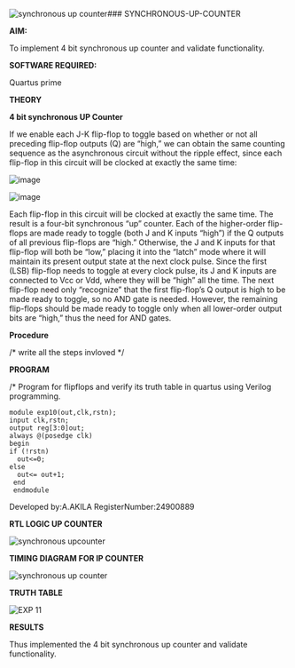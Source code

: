 ![synchronous up counter](https://github.com/user-attachments/assets/2c3abb1c-350c-40b9-8801-9ab9781cec2d)### SYNCHRONOUS-UP-COUNTER

**AIM:**

To implement 4 bit synchronous up counter and validate functionality.

**SOFTWARE REQUIRED:**

Quartus prime

**THEORY**

**4 bit synchronous UP Counter**

If we enable each J-K flip-flop to toggle based on whether or not all preceding flip-flop outputs (Q) are “high,” we can obtain the same counting sequence as the asynchronous circuit without the ripple effect, since each flip-flop in this circuit will be clocked at exactly the same time:

![image](https://github.com/naavaneetha/SYNCHRONOUS-UP-COUNTER/assets/154305477/d5db3fa0-e413-404c-b80e-b2f39d82e7e8)


![image](https://github.com/naavaneetha/SYNCHRONOUS-UP-COUNTER/assets/154305477/52cb61eb-d04b-442d-810c-31185a68410b)

Each flip-flop in this circuit will be clocked at exactly the same time.
The result is a four-bit synchronous “up” counter. Each of the higher-order flip-flops are made ready to toggle (both J and K inputs “high”) if the Q outputs of all previous flip-flops are “high.”
Otherwise, the J and K inputs for that flip-flop will both be “low,” placing it into the “latch” mode where it will maintain its present output state at the next clock pulse.
Since the first (LSB) flip-flop needs to toggle at every clock pulse, its J and K inputs are connected to Vcc or Vdd, where they will be “high” all the time.
The next flip-flop need only “recognize” that the first flip-flop’s Q output is high to be made ready to toggle, so no AND gate is needed.
However, the remaining flip-flops should be made ready to toggle only when all lower-order output bits are “high,” thus the need for AND gates.

**Procedure**

/* write all the steps invloved */

**PROGRAM**

/* Program for flipflops and verify its truth table in quartus using Verilog programming. 
```
module exp10(out,clk,rstn);
input clk,rstn;
output reg[3:0]out;
always @(posedge clk)
begin
if (!rstn)
  out<=0;
else 
  out<= out+1;
 end
 endmodule
```

Developed by:A.AKILA RegisterNumber:24900889


**RTL LOGIC UP COUNTER**

![synchronous upcounter](https://github.com/user-attachments/assets/f13f3d9a-770e-4a48-857b-79b1b64dba14)


**TIMING DIAGRAM FOR IP COUNTER**

![synchronous up counter](https://github.com/user-attachments/assets/938cd35e-fb24-4672-a023-8ed27b729751)


**TRUTH TABLE**

![EXP 11](https://github.com/user-attachments/assets/ee01ba04-9480-419d-b0a3-c9466c0e719d)


**RESULTS**

Thus implemented the 4 bit synchronous up counter and validate functionality.
